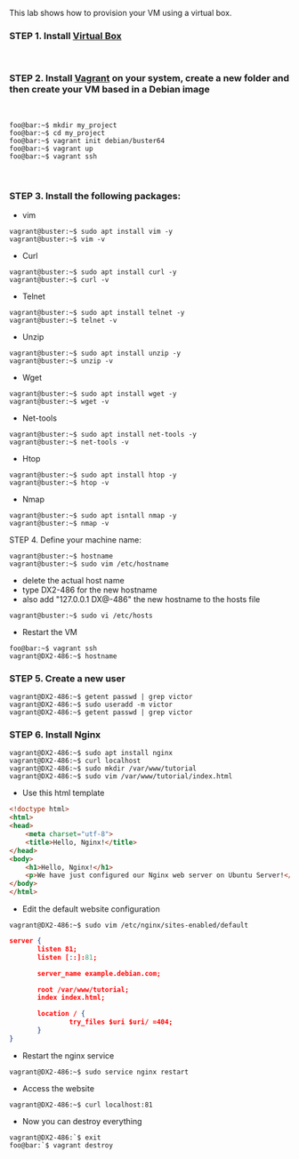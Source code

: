 This lab shows how to provision your VM using a virtual box.

### STEP 1. Install [Virtual Box](https://www.virtualbox.org/wiki/Downloads)
<br>

### STEP 2. Install [Vagrant](https://developer.hashicorp.com/vagrant/docs/installation) on your system, create a new folder and then create your VM based in a Debian image
<br>

```console
foo@bar:~$ mkdir my_project
foo@bar:~$ cd my_project
foo@bar:~$ vagrant init debian/buster64 
foo@bar:~$ vagrant up
foo@bar:~$ vagrant ssh
```
<br>

### STEP 3. Install the following packages:

- vim 
```console
vagrant@buster:~$ sudo apt install vim -y
vagrant@buster:~$ vim -v
```

- Curl
```console
vagrant@buster:~$ sudo apt install curl -y
vagrant@buster:~$ curl -v
```

- Telnet
```console
vagrant@buster:~$ sudo apt install telnet -y
vagrant@buster:~$ telnet -v
```

- Unzip
```console
vagrant@buster:~$ sudo apt install unzip -y
vagrant@buster:~$ unzip -v
```

- Wget
```console
vagrant@buster:~$ sudo apt install wget -y
vagrant@buster:~$ wget -v
```

- Net-tools
```console
vagrant@buster:~$ sudo apt install net-tools -y
vagrant@buster:~$ net-tools -v
```

- Htop
```console
vagrant@buster:~$ sudo apt install htop -y
vagrant@buster:~$ htop -v
```

- Nmap
```console
vagrant@buster:~$ sudo apt isntall nmap -y
vagrant@buster:~$ nmap -v
```

STEP 4. Define your machine name:

```console
vagrant@buster:~$ hostname
vagrant@buster:~$ sudo vim /etc/hostname
```
- delete the actual host name 
- type DX2-486 for the new hostname
- also add  "127.0.0.1 DX@-486" the new hostname to the hosts file

```console
vagrant@buster:~$ sudo vi /etc/hosts
```
- Restart the VM
```console
foo@bar:~$ vagrant ssh
vagrant@DX2-486:~$ hostname
```

### STEP 5. Create a new user
```console
vagrant@DX2-486:~$ getent passwd | grep victor
vagrant@DX2-486:~$ sudo useradd -m victor
vagrant@DX2-486:~$ getent passwd | grep victor
```

### STEP 6. Install Nginx
```console
vagrant@DX2-486:~$ sudo apt install nginx
vagrant@DX2-486:~$ curl localhost
vagrant@DX2-486:~$ sudo mkdir /var/www/tutorial
vagrant@DX2-486:~$ sudo vim /var/www/tutorial/index.html
```
- Use this html template
```html
<!doctype html>
<html>
<head>
    <meta charset="utf-8">
    <title>Hello, Nginx!</title>
</head>
<body>
    <h1>Hello, Nginx!</h1>
    <p>We have just configured our Nginx web server on Ubuntu Server!</p>
</body>
</html>
```
- Edit the default website configuration
```console
vagrant@DX2-486:~$ sudo vim /etc/nginx/sites-enabled/default 
```
```json
server {
       listen 81;
       listen [::]:81;

       server_name example.debian.com;

       root /var/www/tutorial;
       index index.html;

       location / {
               try_files $uri $uri/ =404;
       }
}
```
- Restart the nginx service
```console
vagrant@DX2-486:~$ sudo service nginx restart
```
- Access the website
```console
vagrant@DX2-486:~$ curl localhost:81 
```
- Now you can destroy everything
```console
vagrant@DX2-486:`$ exit
foo@bar:`$ vagrant destroy
```